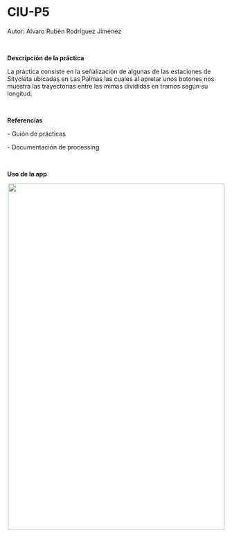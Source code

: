 # CIU-P5

Autor: Álvaro Rubén Rodríguez Jiménez

<br>

<p><b>Descripción de la práctica</b></p>

<p>La práctica consiste en la señalización de algunas de las estaciones de Sitycleta ubicadas en Las Palmas las cuales al apretar unos botones nos muestra las trayectorias entre las mimas divididas en tramos según su longitud.</p>

<br>

<p><b>Referencias</b></p>

<p>- Guión de prácticas</p>
<p>- Documentación de processing</p>

<br>

<p><b>Uso de la app</b></p>
<p align="center">
  <img width="500" height="800" src="https://user-images.githubusercontent.com/72138269/159091085-14d7b77f-1ce6-41ca-b981-0016a0b26063.gif">
</p>
